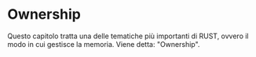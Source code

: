 # Ownership

Questo capitolo tratta una delle tematiche più importanti di RUST, ovvero il modo in cui gestisce la memoria. Viene detta: "Ownership".
